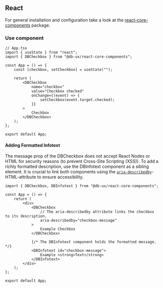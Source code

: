 ## React

For general installation and configuration take a look at the [react-core-components](https://www.npmjs.com/package/@db-ux/react-core-components) package.

### Use component

```tsx App.tsx
// App.tsx
import { useState } from "react";
import { DBCheckbox } from "@db-ux/react-core-components";

const App = () => {
	const [checkbox, setCheckbox] = useState("");

	return (
		<DBCheckbox
			name="checkbox"
			value="Checkbox checked"
			onChange={(event) => {
				setCheckbox(event.target.checked);
			}}
		>
			Checkbox
		</DBCheckbox>
	);
};

export default App;
```

#### Adding Formatted Infotext

The message prop of the DBCheckbox does not accept React Nodes or HTML for security reasons (to prevent Cross-Site Scripting (XSS)). To add a richly formatted description, use the DBInfotext component as a sibling element. It is crucial to link both components using the [`aria-describedby`](https://developer.mozilla.org/en-US/docs/Web/Accessibility/ARIA/Reference/Attributes/aria-describedby)-HTML-attribute to ensure accessibility.

```tsx App.tsx
import { DBCheckbox, DBInfotext } from "@db-ux/react-core-components";

const App = () => {
	return (
		<div>
			<DBCheckbox
				// The aria-describedby attribute links the checkbox to its description.
				aria-describedby="checkbox-message"
			>
				Example Checkbox
			</DBCheckbox>

			{/* The DBInfotext component holds the formatted message. */}
			<DBInfotext id="checkbox-message">
				Example <strong>Text</strong>
			</DBInfotext>
		</div>
	);
};

export default App;
```
